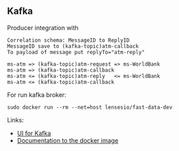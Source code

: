 Kafka
---
Producer integration with
```
Correlation schema: MessageID to ReplyID
MessageID save to (kafka-topic)atm-callback
To payload of message put replyTo="atm-reply"

ms-atm => (kafka-topic)atm-request => ms-WorldBank
ms-atm => (kafka-topic)atm-callback
ms-atm <= (kafka-topic)atm-reply   <= ms-WorldBank
ms-atm <= (kafka-topic)atm-callback
```

For run kafka broker:
```
sudo docker run --rm --net=host lensesio/fast-data-dev
```
Links:
- [UI for Kafka](http://127.0.0.1:3030/)
- [Documentation to the docker image](https://github.com/lensesio/fast-data-dev)

